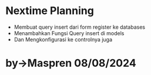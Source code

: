 # Nextime Planning
- Membuat query insert dari form register ke databases
- Menambahkan Fungsi Query insert di models
- Dan Mengkonfigurasi ke controlnya juga

# by->Maspren 08/08/2024